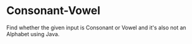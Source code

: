 # Consonant-Vowel
Find whether the given input is Consonant or Vowel and it's also not an Alphabet using Java. 
